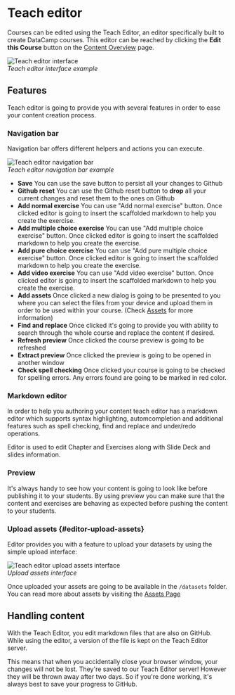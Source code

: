 # Teach editor

Courses can be edited using the Teach Editor, an editor specifically built to create DataCamp courses. This editor can be reached by clicking the **Edit this Course** button on the [Content Overview](content-overview.md) page.

![Teach editor interface](/images/interface/teach-editor.png)  
*Teach editor interface example*

## Features

Teach editor is going to provide you with several features in order to ease your content creation process.

### Navigation bar

Navigation bar offers different helpers and actions you can execute.

![Teach editor navigation bar](/images/interface/teach-editor-nav-bar.png)  
*Teach editor navigation bar example*

- **Save** You can use the save button to persist all your changes to Github
- **Github reset** You can use the Github reset button to **drop** all your current changes and reset them to the ones on Github
- **Add normal exercise** You can use "Add normal exercise" button. Once clicked editor is going to insert the scaffolded markdown to help you create the exercise.
- **Add multiple choice exercise** You can use "Add multiple choice exercise" button. Once clicked editor is going to insert the scaffolded markdown to help you create the exercise.
- **Add pure choice exercise** You can use "Add pure multiple choice exercise" button. Once clicked editor is going to insert the scaffolded markdown to help you create the exercise.
- **Add video exercise** You can use "Add video exercise" button. Once clicked editor is going to insert the scaffolded markdown to help you create the exercise.
- **Add assets** Once clicked a new dialog is going to be presented to you where you can select the files from your device and upload them in order to be used within your course. (Check [Assets](/courses/assets.md) for more information)
- **Find and replace** Once clicked it's going to provide you with ability to search through the whole course and replace the content if desired.
- **Refresh preview** Once clicked the course preview is going to be refreshed
- **Extract preview** Once clicked the preview is going to be opened in another window
- **Check spell checking** Once clicked your course is going to be checked for spelling errors. Any errors found are going to be marked in red color.

### Markdown editor

In order to help you authoring your content teach editor has a markdown editor which supports syntax highlighting, automcompletion and additional features such as spell checking, find and replace and under/redo operations.

Editor is used to edit Chapter and Exercises along with Slide Deck and slides information.

### Preview

It's always handy to see how your content is going to look like before publishing it to your students. By using preview you can make sure that the content and exercises are behaving as expected before pushing the content to your students.

### Upload assets {#editor-upload-assets}

Editor provides you with a feature to upload your datasets by using the simple upload interface:

![Teach editor upload assets interface](/images/interface/teach-editor-upload-assets-interface.png)  
*Upload assets interface*

Once uploaded your assets are going to be available in the `/datasets` folder.
You can read more about assets by visiting the [Assets Page](/courses/assets.md)

## Handling content

With the Teach Editor, you edit markdown files that are also on GitHub. While using the editor, a version of the file is kept on the Teach Editor server. 

This means that when you accidentally close your browser window, your changes will not be lost. They're saved to our Teach Editor server! However they will be thrown away after two days. So if you're done working, it's always best to save your progress to GitHub.
